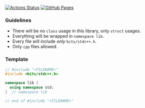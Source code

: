 [![Actions Status](https://github.com/rsalesc/cp-includes/workflows/verify/badge.svg)](https://github.com/rsalesc/cp-includes/actions)
[![GitHub Pages](https://img.shields.io/static/v1?label=GitHub+Pages&message=+&color=brightgreen&logo=github)](https://rsalesc.github.io/cp-includes/)

### Guidelines

- There will be no `class` usage in this library, only `struct` usages.
- Everything will be wrapped in `namespace lib`.
- Every file will include _only_ `bits/stdc++.h`.
- Only `cpp` files allowed.

### Template

```cpp
// #include "<FILENAME>"
#include <bits/stdc++.h>

namespace lib {
  using namespace std;
}  // namespace lib

// end of #include "<FILENAME>"
```
